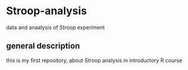 # Stroop-analysis
data and anaalysis of Stroop experiment
## general description
this is my first repository, about Stroop analysis in introductory R course
